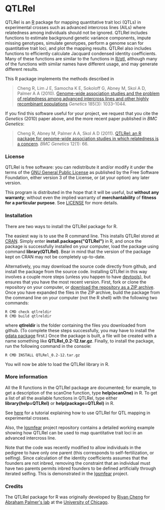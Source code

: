QTLRel
======

QTLRel is an [R](http://www.r-project.org) package for mapping
quantitative trait loci (QTLs) in experimental crosses such as
advanced intercross lines (AILs) where relatedness among individuals
should not be ignored. QTLRel includes functions to estimate
background genetic variance components, impute missing genotypes,
simulate genotypes, perform a genome scan for quantitative trait loci,
and plot the mapping results. QTLRel also includes functions to
efficiently calculate Jacquard condensed identity coefficients. Many
of these functions are similar to the functions in
[R/qtl](http://github.com/kbroman/qtl), although many of the functions
with similar names have different usage, and may generate different
results.

This R package implements the methods described in

> Cheng R, Lim J E, Samocha K E, Sokoloff G, Abney M, Skol A D,
> Palmer A A (2010).
> [Genome-wide association studies and the problem of relatedness
among advanced intercross lines and other highly recombinant
populations](http://dx.doi.org/10.1534/genetics.110.116863)
> *Genetics* 185(3): 1033–1044.

If you find this software useful for your project, we request that you
cite the *Genetics* (2010) paper above, and the more recent paper
published in *BMC Genetics*:

> Cheng R, Abney M, Palmer A A, Skol A D (2011). [QTLRel: an R
package for genome-wide association studies in which relatedness is a
concern](http://dx.doi.org/10.1186/1471-2156-12-66).
> *BMC Genetics* 12(1): 66. 

### License

QTLRel is free software: you can redistribute it and/or modify it
under the terms of the
[GNU General Public License](http://www.gnu.org/licenses/gpl.html) as
published by the Free Software Foundation, either version 3 of the
License, or (at your option) any later version.

This program is distributed in the hope that it will be useful, but
**without any warranty**; without even the implied warranty of
**merchantability** of **fitness for a particular purpose**. See
[LICENSE](LICENSE) for more details.

### Installation

There are two ways to install the QTLRel package for R.

The easiest way is to use the R command line. This installs QTLRel
stored at [CRAN](http://cran.r-project.org). Simply enter 
**install.packages("QTLRel")** in R, and once the package is
successfully installed on your computer, load the package using
command **library(QTLRel)**. Bear in mind that the version of the
package kept on CRAN may not be completely up-to-date.

Alternatively, you may download the source code directly from github,
and install the package from the source code. Installing QTLRel in
this way involves a couple more steps (unless you happen to have
[devtools](http://github.com/hadley/devtools)), but ensures that you
have the most recent version. First, fork or clone the repository on
your computer, or [download the repository as a ZIP
archive](http://github.com/pcarbo/QTLRel/archive/master.zip). Once you
have expanded the files in the ZIP archive, build the package from the
command line on your computer (not the R shell) with the following two
commands:

    R CMD check qtlreldir
    R CMD build qtlreldir

where **qtlreldir** is the folder containing the files you downloaded
from github. (To complete these steps successfully, you may have to
install the [gdata package](http://cran.r-project.org/web/packages/gdata)
first.) Once the package is built, a file will be created with a name
something like **QTLRel_0.2-12.tar.gz**. Finally, to install the
package, run the following command in the console:

    R CMD INSTALL QTLRel_0.2-12.tar.gz

You will now be able to load the QTLRel library in R.

### More information

All the R functions in the QTLRel package are documented; for example,
to get a description of the scanOne function, type **help(scanOne)**
in R. To get a list of all the available functions in QTLRel, type
either **library(help=QTLRel)** or **help(package=QTLRel)** in R.

See [here](inst/doc/QTLRel_Tutorial.pdf) for a tutorial explaining how
to use QTLRel for QTL mapping in experimental crosses.

Also, the [lgsmfear](http://github.com/pcarbo/lgsmfear) project repository
contains a detailed working example showing how QTLRel can be used to
map quantitative trait loci in an advanced intercross line.

Note that the code was recently modified to allow individuals in the
pedigree to have only one parent (this corresponds to
self-fertilization, or selfing). Since calculation of the identity
coefficients assumes that the founders are not inbred, removing the
constraint that an individual must have two parents permits inbred
founders to be defined artificially through iterated selfing. This is
demonstrated in the [lgsmfear](http://github.com/pcarbo/lgsmfear)
project.

### Credits

The QTLRel package for R was originally developed by
[Riyan Cheng](http://borevitzlab.anu.edu.au/borevitz-lab-people/riyan-chang)
for [Abraham Palmer's lab](http://palmerlab.org) at the
[University of Chicago](http://www.uchicago.edu).
